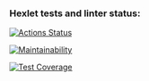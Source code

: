 ### Hexlet tests and linter status:
[![Actions Status](https://github.com/puzinka/frontend-project-lvl2/workflows/hexlet-check/badge.svg)](https://github.com/puzinka/frontend-project-lvl2/actions)

[![Maintainability](https://api.codeclimate.com/v1/badges/5ac1ac27c1f98bd78082/maintainability)](https://codeclimate.com/github/puzinka/frontend-project-lvl2/maintainability)

[![Test Coverage](https://api.codeclimate.com/v1/badges/5ac1ac27c1f98bd78082/test_coverage)](https://codeclimate.com/github/puzinka/frontend-project-lvl2/test_coverage)